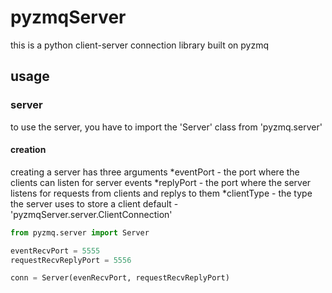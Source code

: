 # pyzmqServer
this is a python client-server connection library built on pyzmq
## usage
### server
to use the server, you have to import the 'Server' class from 'pyzmq.server'

#### creation

creating a server has three arguments
*eventPort - the port where the clients can listen for server events
*replyPort - the port where the server listens for requests from clients and replys to them
*clientType - the type the server uses to store a client
    default - 'pyzmqServer.server.ClientConnection'
``` python
from pyzmq.server import Server

eventRecvPort = 5555
requestRecvReplyPort = 5556

conn = Server(evenRecvPort, requestRecvReplyPort)
```